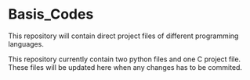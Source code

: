 # Basis_Codes

This repository will contain direct project files of different programming languages.

This repository currently contain two python files and one C project file.
These files will be updated here when any changes has to be commited.
